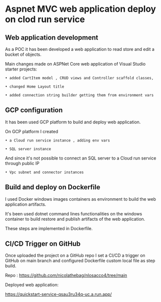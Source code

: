 # Aspnet MVC web application deploy on clod run service 



## Web application development 



As a POC it has been developed a web application to read store and edit a bucket of objects.



Main changes made on ASPNet Core web application of Visual Studio starter projects:

	• added CartItem model , CRUD views and Controller scaffold classes,

	• changed Home Layout title

	• added connection string builder getting them from environment vars



## GCP configuration



It has been used GCP platform to build and deploy web application.



On GCP platform I created

	• a Cloud run service instance , adding env vars 

	• SQL server instance 

And since it's not possible to connect an SQL server to a Cloud run service through public IP 

	• Vpc subnet and connector instances



## Build and deploy on Dockerfile



I used Docker windows images containers as environment to build the web application artifacts.



It's been used dotnet command lines functionalities on the windows container to build restore and publish artifacts of the web application.



These steps are implemented in Dockerfile.



## CI/CD Trigger on GitHub 



Once uploaded the project on a GitHub repo I set a CI/CD a trigger on GitHub on main branch and configured Dockerfile custom local file as step build.



Repo : https://github.com/nicolathebag/nlosacco4/tree/main



Deployed web application:

https://quickstart-service-qsau3ru34q-uc.a.run.app/
